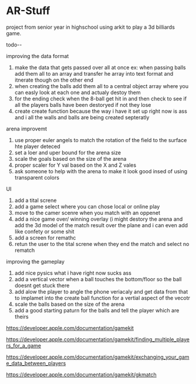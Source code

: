 # AR-Stuff

project from senior year in highschool using arkit to play a 3d billiards game.

todo--

improving the data format 

1) make the data that gets passed over all at once ex: when passing balls add them all to an 
   array and transfer he array into text format and itnerate though on the other end
2) when creating the balls add them all to a central object array where you can easly look at each 
   one and actualy destoy them
3) for the ending check when the 8-ball get hit in and then check to see if all the players balls 
   have been destoryed if not they lose 
4) create create function because the way i have it set up right now is ass and i all the walls 
   and balls are being created septeratly
   

arena improvemt 

1) use proper euler angels to match the rotation of the field to the surface hte player deteced 
2) set a loer and uper bound for the arena size 
3) scale the goals based on the size of the arena 
4) proper scaler for Y val based on the X and Z vales 
5) ask someone to help with the arena to make it look good insed of using transparent colors 

UI

1) add a tital screne 
2) add a game select where you can chose local or online play 
3) move to the camer scenre when you match with an oppenet 
4) add a nice game over/ winning overlay (i might destory the arena and add the 3d model of 
   the match result over the plane and i can even add like confety or some shit 
5) add a screen for remathc 
6) retun the user to the tital screne when they end the match and select no rematch

improving the gameplay

1) add nice pysics what i have right now sucks ass
2) add a vertical vector when a ball touches the bottom/floor so the ball doesnt get stuck there 
3) add alow the player to angle the phone veriacaly and get data from that to implamet into the 
   create ball function for a vertial aspect of the vecotr 
4) scale the balls based on the size of the arena 
5) add a good starting paturn for the balls and tell the player which are theirs

https://developer.apple.com/documentation/gamekit

https://developer.apple.com/documentation/gamekit/finding_multiple_players_for_a_game

https://developer.apple.com/documentation/gamekit/exchanging_your_game_data_between_players

https://developer.apple.com/documentation/gamekit/gkmatch
